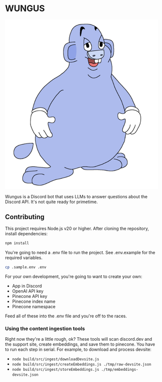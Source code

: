# WUNGUS

![Wungus](./assets/wungus.png)

Wungus is a Discord bot that uses LLMs to answer questions about the Discord API.  It's not quite ready for primetime.  

## Contributing

This project requires Node.js v20 or higher. After cloning the repository, install dependencies:

```bash
npm install
```

You're going to need a .env file to run the project.  See .env.example for the required variables.

```bash
cp .sample.env .env
```

For your own development, you're going to want to create your own:

- App in Discord
- OpenAI API key
- Pinecone API key
- Pinecone index name
- Pinecone namespace

Feed all of these into the .env file and you're off to the races.

### Using the content ingestion tools

Right now they're a little rough, ok?  These tools will scan discord.dev and the support site,
create embeddings, and save them to pinecone.  You have to run each step in serial.  For example, to download and process devsite:

- `node build/src/ingest/downloadDevsite.js`
- `node build/src/ingest/createEmbeddings.js ./tmp/raw-devsite.json`
- `node build/src/ingest/storeEmbeddings.js ./tmp/embeddings-devsite.json`

